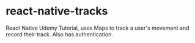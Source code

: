 # react-native-tracks
React Native Udemy Tutorial, uses Maps to track a user's movement and record their track. Also has authentication.

